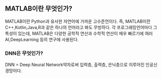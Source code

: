 ## MATLAB이란 무엇인가?

MATLAB이란 Python과 유사한 자연어에 가까운 고수준언이다. 즉, MATLAB이란 C++,Kotlin,Java,R과 같은 하나의 언어라고 봐도 무방하다. 각 프로그래밍언어마다 그 특성이 있는데, MATLAB은 다양한 공학적 연산과 수학적 연산이 매우 빠르기에 여러 AI,DeepLearning 등의 연구에 사용된다.


### DNN은 무엇인가?

DNN = Deep Neural Network약자로써 입력층, 출력층, 은닉층으로 이루어진 인공신경망이다.

